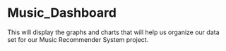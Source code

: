 # Music_Dashboard
This will display the graphs and charts that will help us organize our data set for our Music Recommender System project.
